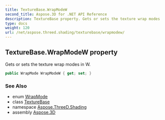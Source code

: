 ```yaml
---
title: TextureBase.WrapModeW
second_title: Aspose.3D for .NET API Reference
description: TextureBase property. Gets or sets the texture wrap modes in W
type: docs
weight: 120
url: /net/aspose.threed.shading/texturebase/wrapmodew/
---
```

## TextureBase.WrapModeW property

Gets or sets the texture wrap modes in W.

```csharp
public WrapMode WrapModeW { get; set; }
```

### See Also

* enum [WrapMode](../../wrapmode/)
* class [TextureBase](../)
* namespace [Aspose.ThreeD.Shading](../../texturebase/)
* assembly [Aspose.3D](../../../)


